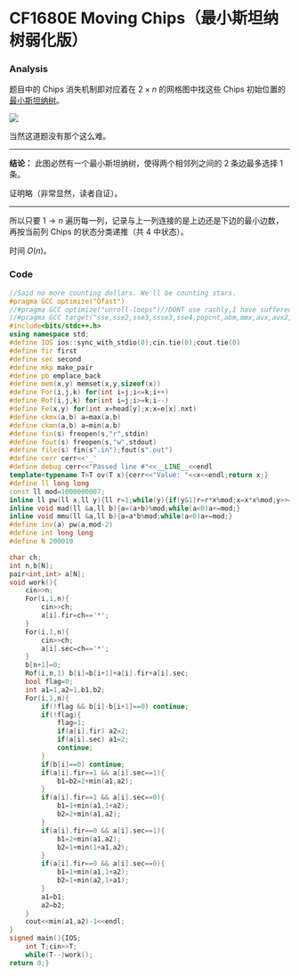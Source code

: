 # CF1680E Moving Chips（最小斯坦纳树弱化版）

### Analysis

题目中的 Chips 消失机制即对应着在 $2\times n$ 的网格图中找这些 Chips 初始位置的[最小斯坦纳树](https://www.luogu.com.cn/problem/P6192)。

![](https://cdn.luogu.com.cn/upload/image_hosting/wiojcnzg.png)

当然这道题没有那个这么难。

***

**结论：** 此图必然有一个最小斯坦纳树，使得两个相邻列之间的 $2$ 条边最多选择 $1$ 条。

证明略（非常显然，读者自证）。

***

所以只要 $1\to n$ 遍历每一列，记录与上一列连接的是上边还是下边的最小边数，再按当前列 Chips 的状态分类递推（共 $4$ 中状态）。

时间 $O(n)$。

### Code

```cpp
//Said no more counting dollars. We'll be counting stars.
#pragma GCC optimize("Ofast")
//#pragma GCC optimize("unroll-loops")//DONT use rashly,I have suffered
//#pragma GCC target("sse,sse2,sse3,ssse3,sse4,popcnt,abm,mmx,avx,avx2,tune=native")//DONT use rashly,I have suffered
#include<bits/stdc++.h>
using namespace std;
#define IOS ios::sync_with_stdio(0);cin.tie(0);cout.tie(0)
#define fir first
#define sec second
#define mkp make_pair
#define pb emplace_back
#define mem(x,y) memset(x,y,sizeof(x))
#define For(i,j,k) for(int i=j;i<=k;i++)
#define Rof(i,j,k) for(int i=j;i>=k;i--)
#define Fe(x,y) for(int x=head[y];x;x=e[x].nxt)
#define ckmx(a,b) a=max(a,b)
#define ckmn(a,b) a=min(a,b)
#define fin(s) freopen(s,"r",stdin)
#define fout(s) freopen(s,"w",stdout)
#define file(s) fin(s".in");fout(s".out")
#define cerr cerr<<'_'
#define debug cerr<<"Passed line #"<<__LINE__<<endl
template<typename T>T ov(T x){cerr<<"Value: "<<x<<endl;return x;}
#define ll long long
const ll mod=1000000007;
inline ll pw(ll x,ll y){ll r=1;while(y){if(y&1)r=r*x%mod;x=x*x%mod;y>>=1;}return r;}
inline void mad(ll &a,ll b){a=(a+b)%mod;while(a<0)a+=mod;}
inline void mmu(ll &a,ll b){a=a*b%mod;while(a<0)a+=mod;}
#define inv(a) pw(a,mod-2)
#define int long long
#define N 200010

char ch;
int n,b[N];
pair<int,int> a[N];
void work(){
	cin>>n;
	For(i,1,n){
		cin>>ch;
		a[i].fir=ch=='*';
	}
	For(i,1,n){
		cin>>ch;
		a[i].sec=ch=='*';
	}
	b[n+1]=0;
	Rof(i,n,1) b[i]=b[i+1]+a[i].fir+a[i].sec;
	bool flag=0;
	int a1=1,a2=1,b1,b2;
	For(i,1,n){
		if(!flag && b[i]-b[i+1]==0) continue;
		if(!flag){
			flag=1;
			if(a[i].fir) a2=2;
			if(a[i].sec) a1=2;
			continue;
		}
		if(b[i]==0) continue;
		if(a[i].fir==1 && a[i].sec==1){
			b1=b2=2+min(a1,a2);
		}
		if(a[i].fir==1 && a[i].sec==0){
			b1=1+min(a1,1+a2);
			b2=2+min(a1,a2);
		}
		if(a[i].fir==0 && a[i].sec==1){
			b1=2+min(a1,a2);
			b2=1+min(1+a1,a2);
		}
		if(a[i].fir==0 && a[i].sec==0){
			b1=1+min(a1,1+a2);
			b2=1+min(a2,1+a1);
		}
		a1=b1;
		a2=b2;
	}
	cout<<min(a1,a2)-1<<endl;
}
signed main(){IOS;
	int T;cin>>T;
	while(T--)work();
return 0;}
```

